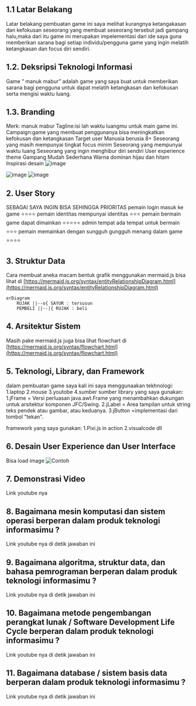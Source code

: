 
## 1.1 Latar Belakang

Latar belakang pembuatan game ini saya melihat kurangnya ketangakasan dan kefokusan seseorang yang membuat seseorang  tersebut jadi gampang halu,maka dari itu game ini merupakan impelementasi dari ide saya guna memberikan sarana bagi setiap individu/pengguna game yang ingin melatih ketangkasan dan focus diri sendiri.  

## 1.2. Deksripsi Teknologi Informasi
Game ” manuk mabur” adalah game yang saya buat untuk memberikan sarana bagi pengguna untuk dapat melatih ketangkasan dan kefokusan serta mengisi waktu luang.

## 1.3. Branding
Merk: manuk mabur
Tagline:isi lah waktu luangmu untuk main game ini.
Campaign:game yang membuat penggunanya bisa meningkatkan kefokusan dan ketangkasan
Target user
Manusia berusia 8+
Seseorang  yang masih mempunyai tingkat focus minim
Seseorang yang mempunyai waktu luang
Seseorang yang ingin menghibur diri sendiri
User experience theme
Gampang
Mudah 
Sederhana
Warna dominan hijau dan hitam
Inspirasi desain
![image](https://github.com/abduljames123/uts-projek/assets/144786396/21d675ad-64ca-4c7d-85a1-df3bfc791497)

![image](https://github.com/abduljames123/uts-projek/assets/144786396/c3edbbca-b505-457b-a2d8-6dae1c1a3552)
![image](https://github.com/abduljames123/uts-projek/assets/144786396/bbb60704-3990-4269-a027-92c5820c1a4d)



## 2. User Story

SEBAGAI      SAYA INGIN BISA      SEHINGGA      PRIORITAS
pemain       login                masuk ke game   ⭐⭐⭐⭐
pemain       identitas            mempunyai identitas     ⭐⭐⭐
pemain       bermain              game dapat dimainkan    ⭐⭐⭐⭐⭐
admin        tempat               ada tempat untuk bermain   ⭐⭐⭐
pemain       memainkan dengan sungguh gungguh     menang dalam game     ⭐⭐⭐⭐
## 3. Struktur Data

Cara membuat aneka macam bentuk grafik menggunakan mermaid.js bisa lihat di [https://mermaid.js.org/syntax/entityRelationshipDiagram.html](https://mermaid.js.org/syntax/entityRelationshipDiagram.html) 

```mermaid
erDiagram
    RUJAK ||--o{ SAYUR : tersusun
    PEMBELI ||--|{ RUJAK : beli
```

## 4. Arsitektur Sistem

Masih pake mermaid.js juga bisa lihat flowchart di [https://mermaid.js.org/syntax/flowchart.html](https://mermaid.js.org/syntax/flowchart.html)

## 5. Teknologi, Library, dan Framework

dalam pembuatan game saya kali ini saya menggunaakan tekhnologi:
1.laptop
2.mouse
3.youtobe
4.sumber sumber
library yang saya gunakan:
1.jFrame = Versi perluasan java.awt.Frame yang menambahkan dukungan untuk arsitektur komponen JFC/Swing.
2.jLabel = Area tampilan untuk string teks pendek atau gambar, atau keduanya.
3.jButton =implementasi dari tombol "tekan".

framework yang saya gunakan:
1.Pixi.js in action
2.visualcode
dll

## 6. Desain User Experience dan User Interface

Bisa load image 
![Contoh](https://fastly.picsum.photos/id/318/536/354.jpg?hmac=Ixy-wle80nudIR_cmnF1iY2y6rMUH7_9sk-BP1fTpM8)

## 7. Demonstrasi Video

Link youtube nya

## 8. Bagaimana mesin komputasi dan sistem operasi berperan dalam produk teknologi informasimu ?

Link youtube nya di detik jawaban ini

## 9. Bagaimana algoritma, struktur data, dan bahasa pemrograman berperan dalam produk teknologi informasimu ?

Link youtube nya di detik jawaban ini

## 10. Bagaimana metode pengembangan perangkat lunak / Software Development Life Cycle berperan dalam produk teknologi informasimu ?

Link youtube nya di detik jawaban ini

## 11. Bagaimana database / sistem basis data berperan dalam produk teknologi informasimu ?

Link youtube nya di detik jawaban ini
